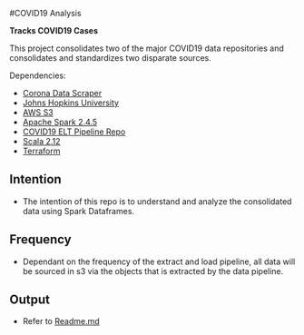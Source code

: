 #COVID19 Analysis

**Tracks COVID19 Cases**

This project consolidates two of the major COVID19 data repositories and consolidates and standardizes two disparate sources.

Dependencies:
* [Corona Data Scraper](https://coronadatascraper.com/#home)
* [Johns Hopkins University](https://github.com/CSSEGISandData/COVID-19)
* [AWS S3](https://aws.amazon.com/s3/)
* [Apache Spark 2.4.5](https://spark.apache.org/)
* [COVID19 ELT Pipeline Repo](https://github.com/polyglotDataNerd/poly-covid19)
* [Scala 2.12](https://www.scala-lang.org/download/2.12.10.html)
* [Terraform](https://learn.hashicorp.com/terraform/getting-started/install.html)


Intention
-
* The intention of this repo is to understand and analyze the consolidated data using Spark Dataframes. 

Frequency
-  
* Dependant on the frequency of the extract and load pipeline, all data will be sourced in s3 via the objects that is extracted by the data pipeline. 

Output
-
* Refer to [Readme.md](/output)
        